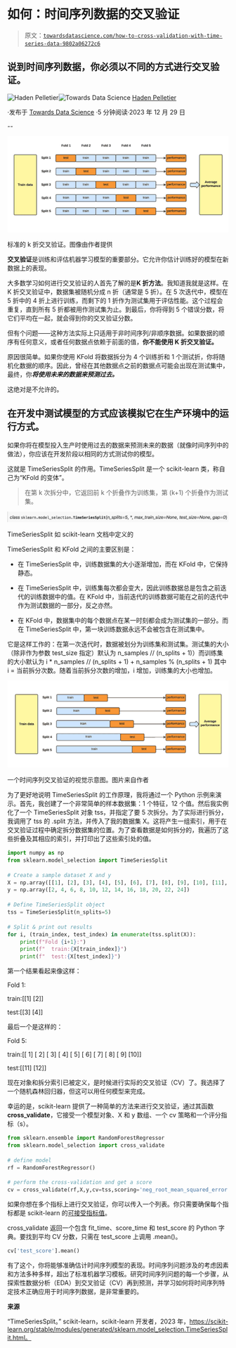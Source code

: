 # 如何：时间序列数据的交叉验证

> 原文：[`towardsdatascience.com/how-to-cross-validation-with-time-series-data-9802a06272c6`](https://towardsdatascience.com/how-to-cross-validation-with-time-series-data-9802a06272c6)

## 说到时间序列数据，你必须以不同的方式进行交叉验证。

[](https://medium.com/@pelletierhaden?source=post_page-----9802a06272c6--------------------------------)![Haden Pelletier](https://medium.com/@pelletierhaden?source=post_page-----9802a06272c6--------------------------------)[](https://towardsdatascience.com/?source=post_page-----9802a06272c6--------------------------------)![Towards Data Science](https://towardsdatascience.com/?source=post_page-----9802a06272c6--------------------------------) [Haden Pelletier](https://medium.com/@pelletierhaden?source=post_page-----9802a06272c6--------------------------------)

·发布于 [Towards Data Science](https://towardsdatascience.com/?source=post_page-----9802a06272c6--------------------------------) ·5 分钟阅读·2023 年 12 月 29 日

--

![](img/e6086d85a950ceb80f3d99b0979ecd94.png)

标准的 k 折交叉验证。图像由作者提供

**交叉验证**是训练和评估机器学习模型的重要部分。它允许你估计训练好的模型在新数据上的表现。

大多数学习如何进行交叉验证的人首先了解的是**K 折方法**。我知道我就是这样。在 K 折交叉验证中，数据集被随机分成 n 折（通常是 5 折）。在 5 次迭代中，模型在 5 折中的 4 折上进行训练，而剩下的 1 折作为测试集用于评估性能。这个过程会重复，直到所有 5 折都被用作测试集为止。到最后，你将得到 5 个错误分数，将它们平均在一起，就会得到你的交叉验证分数。

但有个问题——这种方法实际上只适用于非时间序列/非顺序数据。如果数据的顺序有任何意义，或者任何数据点依赖于前面的值，**你不能使用 K 折交叉验证。**

原因很简单。如果你使用 KFold 将数据拆分为 4 个训练折和 1 个测试折，你将随机化数据的顺序。因此，曾经在其他数据点之前的数据点可能会出现在测试集中，最终，你***将使用未来的数据来预测过去。***

这绝对是不允许的。

## 在开发中测试模型的方式应该模拟它在生产环境中的运行方式。

如果你将在模型投入生产时使用过去的数据来预测未来的数据（就像时间序列中的做法），你应该在开发阶段以相同的方式测试你的模型。

这就是 TimeSeriesSplit 的作用。TimeSeriesSplit 是一个 scikit-learn 类，称自己为“KFold 的变体”。

> 在第 k 次拆分中，它返回前 k 个折叠作为训练集，第 (k+1) 个折叠作为测试集。

![](img/d032f75daaf1de474b296e726e277ef9.png)

TimeSeriesSplit 如 scikit-learn 文档中定义的

TimeSeriesSplit 和 KFold 之间的主要区别是：

+   在 TimeSeriesSplit 中，训练数据集的大小逐渐增加，而在 KFold 中，它保持静态。

+   在 TimeSeriesSplit 中，训练集每次都会变大，因此训练数据总是包含之前迭代的训练数据中的值。在 KFold 中，当前迭代的训练数据可能在之前的迭代中作为测试数据的一部分，反之亦然。

+   在 KFold 中，数据集中的每个数据点在某一时刻都会成为测试集的一部分。而在 TimeSeriesSplit 中，第一块训练数据永远不会被包含在测试集中。

它是这样工作的：在第一次迭代时，数据被划分为训练集和测试集。测试集的大小（除非作为参数 test_size 指定）默认为 n_samples // (n_splits + 1)）而训练集的大小默认为 i * n_samples // (n_splits + 1) + n_samples % (n_splits + 1) 其中 i = 当前拆分次数。随着当前拆分次数的增加，i 增加，训练集的大小也增加。

![](img/01912b1b7b5e8049c0995feaaf33fe2f.png)

一个时间序列交叉验证的视觉示意图。图片来自作者

为了更好地说明 TimeSeriesSplit 的工作原理，我将通过一个 Python 示例来演示。首先，我创建了一个非常简单的样本数据集：1 个特征，12 个值。然后我实例化了一个 TimeSeriesSplit 对象 tss，并指定了要 5 次拆分。为了实际进行拆分，我调用了 tss 的 .split 方法，并传入了我的数据集 X。这将产生一组索引，用于在交叉验证过程中确定拆分数据集的位置。为了查看数据是如何拆分的，我遍历了这些折叠及其相应的索引，并打印出了这些索引处的值。

```py
import numpy as np
from sklearn.model_selection import TimeSeriesSplit

# Create a sample dataset X and y
X = np.array([[1], [2], [3], [4], [5], [6], [7], [8], [9], [10], [11], [12]])
y = np.array([2, 4, 6, 8, 10, 12, 14, 16, 18, 20, 22, 24])

# Define TimeSeriesSplit object
tss = TimeSeriesSplit(n_splits=5)

# Split & print out results
for i, (train_index, test_index) in enumerate(tss.split(X)):
    print(f"Fold {i+1}:")
    print(f"  train:{X[train_index]}")
    print(f"  test:{X[test_index]}")
```

第一个结果看起来像这样：

Fold 1:

train:[[1] [2]]

test:[[3] [4]]

最后一个是这样的：

Fold 5:

train:[[ 1] [ 2] [ 3] [ 4] [ 5] [ 6] [ 7] [ 8] [ 9] [10]]

test:[[11] [12]]

现在对象和拆分索引已被定义，是时候进行实际的交叉验证（CV）了。我选择了一个随机森林回归器，但这可以用任何模型来完成。

幸运的是，scikit-learn 提供了一种简单的方法来进行交叉验证，通过其函数 **cross_validate**，它接受一个模型对象、X 和 y 数组、一个 cv 策略和一个评分指标（s）。

```py
from sklearn.ensemble import RandomForestRegressor
from sklearn.model_selection import cross_validate

# define model
rf = RandomForestRegressor()

# perform the cross-validation and get a score
cv = cross_validate(rf,X,y,cv=tss,scoring='neg_root_mean_squared_error')
```

如果你想在多个指标上进行交叉验证，你可以传入一个列表。你只需要确保每个指标都是 scikit-learn 的[可接受指标值](https://scikit-learn.org/stable/modules/model_evaluation.html#scoring-parameter)。

cross_validate 返回一个包含 fit_time、score_time 和 test_score 的 Python 字典。要找到平均 CV 分数，只需在 test_score 上调用 .mean()。

```py
cv['test_score'].mean()
```

有了这个，你将能够准确估计时间序列模型的表现。时间序列问题涉及的考虑因素和方法多种多样，超出了标准机器学习模板。研究时间序列问题的每一个步骤，从探索性数据分析（EDA）到交叉验证（CV）再到预测，并学习如何将时间序列特定技术正确应用于时间序列数据，是非常重要的。

**来源**

“TimeSeriesSplit。” scikit-learn，scikit-learn 开发者，2023 年，https://scikit-learn.org/stable/modules/generated/sklearn.model_selection.TimeSeriesSplit.html。
